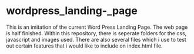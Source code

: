 # wordpress_landing-_page
This is an imitation of the current Word Press Landing Page.
The web page is half finished. 
Within this repository, there is seperate folders for the css, javascript and images used.
There are also several files which i use to test out certain features that i would like to include on index.html file.
